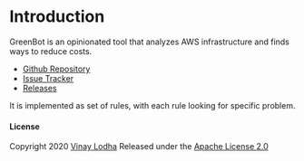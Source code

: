 # Introduction

GreenBot is an opinionated tool that analyzes AWS infrastructure and finds ways to reduce costs.

* [Github Repository](https://github.com/vinay-lodha/greenbot)
* [Issue Tracker](https://github.com/vinay-lodha/greenbot/issues) 
* [Releases](https://github.com/vinay-lodha/greenbot/releases)

It is implemented as set of rules, with each rule looking for specific problem.

#### License

Copyright 2020 [Vinay Lodha](http://github.com/vinay-lodha/) Released under the [Apache License 2.0](https://github.com/vinay-lodha/greenbot/blob/master/LICENSE)  


